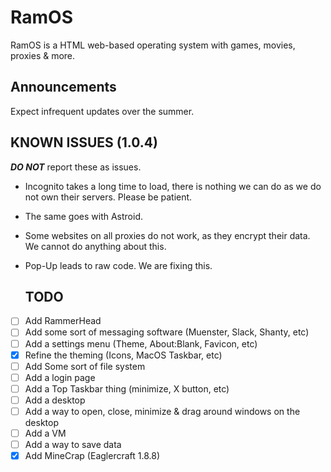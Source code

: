 # RamOS
RamOS is a HTML web-based operating system with games, movies, proxies & more.

## Announcements
Expect infrequent updates over the summer.
## KNOWN ISSUES (1.0.4)
**_DO NOT_** report these as issues.
- Incognito takes a long time to load, there is nothing we can do as we do not own their servers. Please be patient.
- The same goes with Astroid.
- Some websites on all proxies do not work, as they encrypt their data. We cannot do anything about this.
- Pop-Up leads to raw code. We are fixing this.

  ## TODO
- [ ] Add RammerHead
- [ ] Add some sort of messaging software (Muenster, Slack, Shanty, etc)
- [ ] Add a settings menu (Theme, About:Blank, Favicon, etc)
- [x] Refine the theming (Icons, MacOS Taskbar, etc)
- [ ] Add Some sort of file system
- [ ] Add a login page
- [ ] Add a Top Taskbar thing (minimize, X button, etc)
- [ ] Add a desktop
- [ ] Add a way to open, close, minimize & drag around windows on the desktop
- [ ] Add a VM
- [ ] Add a way to save data
- [x] Add MineCrap (Eaglercraft 1.8.8)
